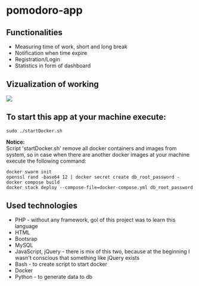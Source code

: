 # pomodoro-app
## Functionalities 
* Measuring time of work, short and long break
* Notification when time expire
* Registration/Login
* Statistics in form of dashboard

## Vizualization of working
![](./Pomodoro.gif)

## To start this app at your machine execute:
```
sudo ./startDocker.sh
```
**Notice:** <br />
Script 'startDocker.sh' remove all docker containers and images from system, so in case when there are another docker images at your machine execute the following command:
```
docker swarm init
openssl rand -base64 12 | docker secret create db_root_password -
docker compose build
docker stack deploy --compose-file=docker-compose.yml db_root_password
```
## Used technologies
* PHP - without any framework, gol of this project was to learn this language
* HTML
* Bootsrap
* MySQL
* JavaScript, jQuery - there is mix of this two, because at the beginning I wasn't conscious that something like jQuery exists
* Bash - to create script to start docker
* Docker
* Python - to generate data to db


